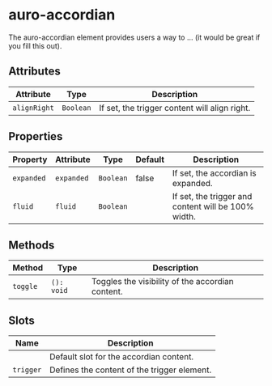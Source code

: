 # auro-accordian

The auro-accordian element provides users a way to ... (it would be great if you fill this out).

## Attributes

| Attribute    | Type      | Description                                   |
|--------------|-----------|-----------------------------------------------|
| `alignRight` | `Boolean` | If set, the trigger content will align right. |

## Properties

| Property   | Attribute  | Type      | Default | Description                                      |
|------------|------------|-----------|---------|--------------------------------------------------|
| `expanded` | `expanded` | `Boolean` | false   | If set, the accordian is expanded.               |
| `fluid`    | `fluid`    | `Boolean` |         | If set, the trigger and content will be 100% width. |

## Methods

| Method   | Type       | Description                                      |
|----------|------------|--------------------------------------------------|
| `toggle` | `(): void` | Toggles the visibility of the accordian content. |

## Slots

| Name      | Description                                 |
|-----------|---------------------------------------------|
|           | Default slot for the accordian content.     |
| `trigger` | Defines the content of the trigger element. |
